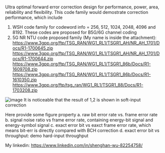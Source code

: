 
#
Ultra optimal forward error correction design for performance, power, area, reliability and flexibility. This code family would demostrate correction performance,
which include
1. WSH code family for codeword info = 256, 512, 1024, 2048, 4096 and 8192. These codes are proposed for B5G/6G channel coding   
2. 5G NR NTU code proposed family (My name is inside the attachment):
   https://www.3gpp.org/ftp/TSG_RAN/WG1_RL1/TSGR1_AH/NR_AH_1701/Docs/R1-1700645.zip
   https://www.3gpp.org/ftp/TSG_RAN/WG1_RL1/TSGR1_AH/NR_AH_1701/Docs/R1-1700644.zip
   https://www.3gpp.org/ftp/TSG_RAN/WG1_RL1/TSGR1_86b/Docs/R1-1609708.zip
   https://www.3gpp.org/ftp/TSG_RAN/WG1_RL1/TSGR1_86b/Docs/R1-1610350.zip
   https://www.3gpp.org/ftp/tsg_ran/WG1_RL1/TSGR1_88/Docs/R1-1703208.zip

![image](https://github.com/WuShengHan/plot_ldpc/blob/main/WSH_6G_results.png)
It is noticeable that the result of 1,2 is shown in soft-input correction

Here provide some figure property
a. raw bit error rate vs. frame error rate
b. signal noise ratio vs frame error rate, containing energy-bit signal and energy-symbol signal
c. exact error bit vs eaxct frame error rate, which means bit-err is directly compared with BCH correction
d. exact error bit vs throughput: demo hard-input throughput

My linkedin: https://www.linkedin.com/in/shenghan-wu-82254758/
#
